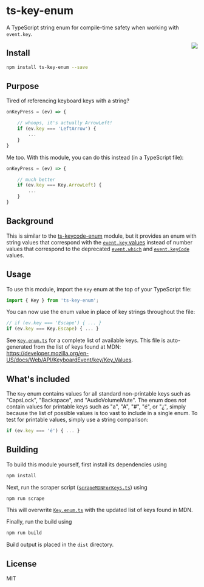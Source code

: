 # ts-key-enum

A TypeScript string enum for compile-time safety when working with `event.key`.

<img align="right" src="https://raw.githubusercontent.com/nfriend/ts-key-enum/master/logo.jpg" />

## Install

```bash
npm install ts-key-enum --save
```

## Purpose

Tired of referencing keyboard keys with a string?

```JavaScript
onKeyPress = (ev) => {

    // whoops, it's actually ArrowLeft!
    if (ev.key === 'LeftArrow') {
        ...
    }
}
```

Me too. With this module, you can do this instead (in a TypeScript file):

```JavaScript
onKeyPress = (ev) => {

    // much better
    if (ev.key === Key.ArrowLeft) {
        ...
    }
}
```

## Background

This is similar to the [ts-keycode-enum](https://github.com/nfriend/ts-keycode-enum) module, but it provides an enum with string values that correspond with the [`event.key` values](https://developer.mozilla.org/en-US/docs/Web/API/KeyboardEvent/key/Key_Values) instead of number values that correspond to the deprecated [`event.which`](https://developer.mozilla.org/en-US/docs/Web/API/KeyboardEvent/which) and [`event.keyCode`](https://developer.mozilla.org/en-US/docs/Web/API/KeyboardEvent/keyCode) values.

## Usage

To use this module, import the `Key` enum at the top of your TypeScript file:

```JavaScript
import { Key } from 'ts-key-enum';
```

You can now use the enum value in place of key strings throughout the file:

```JavaScript
// if (ev.key === 'Escape') { ... }
if (ev.key === Key.Escape) { ... }
```

See [`Key.enum.ts`](./Key.enum.ts) for a complete list of available keys. This file is auto-generated from the list of keys found at MDN: https://developer.mozilla.org/en-US/docs/Web/API/KeyboardEvent/key/Key_Values.

## What's included

The `Key` enum contains values for all standard non-printable keys such as "CapsLock", "Backspace", and "AudioVolumeMute". The enum does _not_ contain values for printable keys such as "a", "A", "#", "é", or "¿", simply because the list of possible values is too vast to include in a single enum. To test for printable values, simply use a string comparison:

```JavaScript
if (ev.key === 'é') { ... }
```

## Building

To build this module yourself, first install its dependencies using

```bash
npm install
```

Next, run the scraper script ([`scrapeMDNForKeys.ts`](./scrapeMDNForKeys.ts)) using

```bash
npm run scrape
```

This will overwrite [`Key.enum.ts`](./Key.enum.ts) with the updated list of keys found in MDN.

Finally, run the build using

```bash
npm run build
```

Build output is placed in the `dist` directory.

## License

MIT
